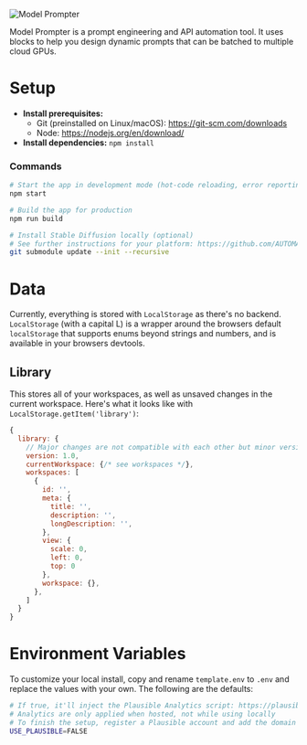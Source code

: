 ![Model Prompter](https://user-images.githubusercontent.com/110780894/193438704-61face5c-08a9-4a3e-8951-993b62293856.jpeg)

Model Prompter is a prompt engineering and API automation tool. It uses blocks to help you design dynamic prompts that can be batched to multiple cloud GPUs.

# Setup

- **Install prerequisites:**
  - Git (preinstalled on Linux/macOS): https://git-scm.com/downloads
  - Node: https://nodejs.org/en/download/
- **Install dependencies:** `npm install`

### Commands

```bash
# Start the app in development mode (hot-code reloading, error reporting, etc.)
npm start

# Build the app for production
npm run build

# Install Stable Diffusion locally (optional)
# See further instructions for your platform: https://github.com/AUTOMATIC1111/stable-diffusion-webui
git submodule update --init --recursive
```





# Data

Currently, everything is stored with `LocalStorage` as there's no backend. `LocalStorage` (with a capital L) is a wrapper around the browsers default `localStorage` that supports enums beyond strings and numbers, and is available in your browsers devtools.

## Library

This stores all of your workspaces, as well as unsaved changes in the current workspace. Here's what it looks like with `LocalStorage.getItem('library')`:

```js
{
  library: {
    // Major changes are not compatible with each other but minor versions are
    version: 1.0,
    currentWorkspace: {/* see workspaces */},
    workspaces: [
      {
        id: '',
        meta: {
          title: '',
          description: '',
          longDescription: '',
        },
        view: {
          scale: 0,
          left: 0,
          top: 0
        },
        workspace: {},
      },
    ]
  }
}
```


# Environment Variables
To customize your local install, copy and rename `template.env` to `.env` and replace the values with your own. The following are the defaults:

```bash
# If true, it'll inject the Plausible Analytics script: https://plausible.io/
# Analytics are only applied when hosted, not while using locally
# To finish the setup, register a Plausible account and add the domain
USE_PLAUSIBLE=FALSE
```
